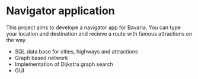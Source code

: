 # Navigator application

This project aims to develope a navigator app for Bavaria. You can type your location and destination and recieve a route with famous attractions on the way.

- SQL data base for cities, highways and attractions
- Graph based network
- Implementation of Dijkstra graph search
- GUI
